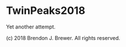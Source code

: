 TwinPeaks2018
=============

Yet another attempt.

(c) 2018 Brendon J. Brewer. All rights reserved.
